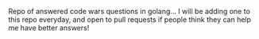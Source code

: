 Repo of answered code wars questions in golang... I will be adding one to this repo everyday, and open to pull requests if people think they can help me have better answers!
